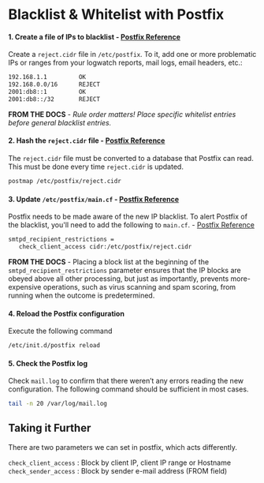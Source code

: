 Blacklist & Whitelist with Postfix
==================================

#### 1. Create a file of IPs to blacklist - [Postfix Reference](http://www.postfix.org/cidr_table.5.html)

Create a `reject.cidr` file in `/etc/postfix`. To it, add one or more problematic IPs or ranges from your logwatch reports, mail logs, email headers, etc.:

```bash
192.168.1.1			OK
192.168.0.0/16		REJECT
2001:db8::1			OK
2001:db8::/32		REJECT
```
__FROM THE DOCS__ - _Rule order matters! Place specific whitelist entries before general blacklist entries._


#### 2. Hash the `reject.cidr` file - [Postfix Reference](http://www.postfix.org/postmap.1.html)

The `reject.cidr` file must be converted to a database that Postfix can read. This must be done every time `reject.cidr` is updated.

```bash
postmap /etc/postfix/reject.cidr
```

#### 3. Update `/etc/postfix/main.cf` - [Postfix Reference](http://www.postfix.org/access.5.html)

Postfix needs to be made aware of the new IP blacklist. To alert Postfix of the blacklist, you'll need to add the following to `main.cf`. - [Postfix Reference](http://www.postfix.org/postconf.5.html#smtpd_client_restrictions)

```bash
smtpd_recipient_restrictions =
   check_client_access cidr:/etc/postfix/reject.cidr
```

__FROM THE DOCS__ - Placing a block list at the beginning of the `smtpd_recipient_restrictions` parameter ensures that the IP blocks are obeyed above all other processing, but just as importantly, prevents more-expensive operations, such as virus scanning and spam scoring, from running when the outcome is predetermined.

#### 4. Reload the Postfix configuration

Execute the following command

```bash
/etc/init.d/postfix reload
```

#### 5. Check the Postfix log

Check `mail.log` to confirm that there weren’t any errors reading the new configuration. The following command should be sufficient in most cases.

```bash
tail -n 20 /var/log/mail.log
```

## Taking it Further

There are two parameters we can set in postfix, which acts differently.

`check_client_access` : Block by client IP, client IP range or Hostname
`check_sender_access` : Block by sender e-mail address (FROM field)